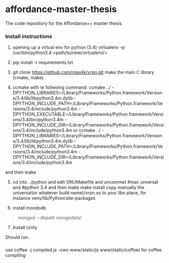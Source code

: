 # affordance-master-thesis
The code repository for the Affordance++ master thesis

### Install instructions

1. opening up a virtual env for python (3.4)
virtualenv -p /usr/bin/python3.4 <path/to/new/virtualenv/>

2. pip install -r requirements.txt

3. git clone https://github.com/rpavlik/vrpn.git
make the main C library (cmake, make)

4. ccmake with te follwoing command:
ccmake ../ -DPYTHON_LIBRARIES=/Library/Frameworks/Python.framework/Versions/3.4/lib/libpython3.4m.dylib -DPYTHON_INCLUDE_PATH=/Library/Frameworks/Python.framework/Versions/3.4/include/python3.4m -DPYTHON_EXECUTABLE=/Library/Frameworks/Python.framework/Versions/3.4/bin/python3.4m -DPYTHON_INCLUDE_DIR=/Library/Frameworks/Python.framework/Versions/3.4/include/python3.4m
or
ccmake ../ -DPYTHON_LIBRARIES=/Library/Frameworks/Python.framework/Versions/3.4/lib/libpython3.4m.dylib -DPYTHON_INCLUDE_PATH=/Library/Frameworks/Python.framework/Versions/3.4/include/python3.4m -DPYTHON_INCLUDE_DIR=/Library/Frameworks/Python.framework/Versions/3.4/include/python3.4m

and then make



5. cd into ../python and edit GNUMakefile and uncommet #mac unversal and #python 3.4 and then make
make install
copy manually the universal(or whatever build name)/vrpn.so to your libs place, for instance venv/lib/Python/site-packages

6. install mondodb
> mongod --dbpath mongodata/

7. Install Unity

Should run.



###
use coffee -j compiled.js -cwo www/static/js www/static/coffee/ for coffee compiling
